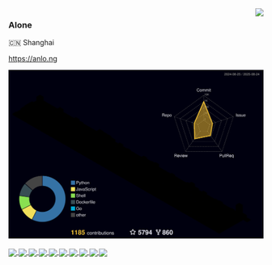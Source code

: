 <img align="right" src="https://github-readme-stats.vercel.app/api?username=al-one&bg_color=30,e96443,904e95&title_color=fff&text_color=fff&hide_title=true">

### Alone

🇨🇳 Shanghai

https://anlo.ng


![](./profile-3d-contrib/profile-night-rainbow.svg)


<a href="https://github.com/al-one/hass-xiaomi-miot">
  <img align="center" style="height:150px" src="https://github-readme-stats.anlo.ng/api/pin/?theme=dark&bg_color=30,0C061F,92384A&show_owner=true&username=al-one&repo=hass-xiaomi-miot">
</a>
<a href="https://github.com/hacs-china" target="_blank">
  <img align="center" style="height:150px" src="https://github-readme-stats.anlo.ng/api/pin/?theme=dark&bg_color=30,92384A,0C061F&show_owner=true&username=hacs-china&repo=integration">
</a>

<a href="https://github.com/hasscc/tianqi" target="_blank">
  <img align="center" style="height:150px" src="https://github-readme-stats.anlo.ng/api/pin/?theme=dark&bg_color=30,0C061F,92384A&show_owner=true&username=hasscc&repo=tianqi">
</a>
<a href="https://github.com/hasscc/hass-edge-tts" target="_blank">
  <img align="center" style="height:150px" src="https://github-readme-stats.anlo.ng/api/pin/?theme=dark&bg_color=30,92384A,0C061F&show_owner=true&username=hasscc&repo=hass-edge-tts">
</a>

<a href="https://github.com/hasscc/hass-docker" target="_blank">
  <img align="center" style="height:150px" src="https://github-readme-stats.anlo.ng/api/pin/?theme=dark&bg_color=30,0C061F,92384A&show_owner=true&username=hasscc&repo=hass-docker">
</a>
<a href="https://github.com/hasscc/hass-super" target="_blank">
  <img align="center" style="height:150px" src="https://github-readme-stats.anlo.ng/api/pin/?theme=dark&bg_color=30,92384A,0C061F&show_owner=true&username=hasscc&repo=hass-super">
</a>

<a href="https://github.com/hasscc/ai-conversation" target="_blank">
  <img align="center" style="height:120px" src="https://github-readme-stats.anlo.ng/api/pin/?theme=dark&bg_color=30,0C061F,92384A&show_owner=true&username=hasscc&repo=ai-conversation">
</a>
<a href="https://github.com/hasscc/wuling" target="_blank">
  <img align="center" style="height:120px" src="https://github-readme-stats.anlo.ng/api/pin/?theme=dark&bg_color=30,92384A,0C061F&show_owner=true&username=hasscc&repo=wuling">
</a>

<a href="https://github.com/aahl/initial-commit" target="_blank">
  <img align="center" style="height:150px" src="https://github-readme-stats.anlo.ng/api/pin/?theme=dark&bg_color=30,0C061F,92384A&show_owner=true&username=aahl&repo=initial-commit">
</a>
<a href="https://gitee.com/hasscc/addons" target="_blank">
  <img align="center" style="height:150px" src="https://github-readme-stats.anlo.ng/api/pin/?theme=dark&bg_color=30,92384A,0C061F&show_owner=true&username=hasscc&repo=addons">
</a>
